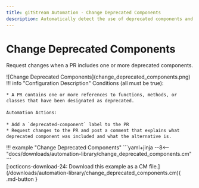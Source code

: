 ```yaml
---
title: gitStream Automation - Change Deprecated Components
description: Automatically detect the use of deprecated components and services in PRs.
---
```

# Change Deprecated Components

Request changes when a PR includes one or more deprecated components.

<div class="automationImage" style="align:right" markdown="1">
![Change Deprecated Components](change_deprecated_components.png)
</div>
<div class="automationDescription" markdown="1">
!!! info "Configuration Description"
    Conditions (all must be true):

    * A PR contains one or more references to functions, methods, or classes that have been designated as deprecated.

    Automation Actions:

    * Add a `deprecated-component` label to the PR
    * Request changes to the PR and post a comment that explains what deprecated component was included and what the alternative is.
</div>
<div class="automationExample" markdown="1">
!!! example "Change Deprecated Components"
    ```yaml+jinja
    --8<-- "docs/downloads/automation-library/change_deprecated_components.cm"
    ```
    <div class="result" markdown>
      <span>
      [:octicons-download-24: Download this example as a CM file.](/downloads/automation-library/change_deprecated_components.cm){ .md-button }
      </span>
    </div>
</div>